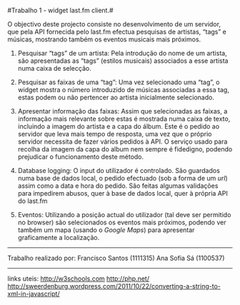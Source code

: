 #Trabalho 1 - widget last.fm client.#

O objectivo deste projecto consiste no desenvolvimento de um servidor, que pela API fornecida pelo last.fm efectua pesquisas de artistas, “tags” e músicas, mostrando também os eventos musicais mais próximos.

1. Pesquisar “tags” de um artista:
  Pela introdução do nome de um artista, são apresentadas as “tags” (estilos musicais) associados a esse artista numa caixa de selecção.

2. Pesquisar as faixas de uma “tag”:
  Uma vez selecionado uma “tag”, o widget mostra o número introduzido de músicas associadas a essa tag, estas podem ou não pertencer ao artista inicialmente selecionado.

3. Apresentar informação das faixas:
  Assim que selecionadas as faixas, a informação mais relevante sobre estas é mostrada numa caixa de texto, incluindo a imagem do artista e a capa do álbum. Este é o pedido ao servidor que leva mais tempo de resposta, uma vez que o próprio servidor necessita de fazer vários pedidos à API. O serviço usado para recolha da imagem da capa do album nem sempre é fidedigno, podendo prejudicar o funcionamento deste método.

4. Database logging:
  O input do utilizador é controlado. São guardados numa base de dados local, o pedido efectuado (sob a forma de um *url*) assim como a data e hora do pedido. São feitas algumas validações para impedirem abusos, quer à base de dados local, quer à própria API do last.fm

5. Eventos:
  Utilizando a posição actual do utilizador (tal deve ser permitido no browser) são selecionados os eventos mais próximos, podendo ver também um mapa (usando o *Google Maps*) para apresentar graficamente a localização.

***
Trabalho realizado por:
Francisco Santos (1111315)
Ana Sofia Sá  (1100537)

***

links uteis:
http://w3schools.com
http://php.net/
http://sweerdenburg.wordpress.com/2011/10/22/converting-a-string-to-xml-in-javascript/
